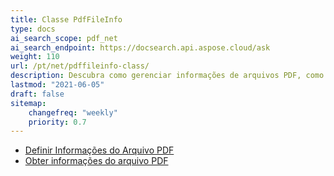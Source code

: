 ```yaml
---
title: Classe PdfFileInfo
type: docs
ai_search_scope: pdf_net
ai_search_endpoint: https://docsearch.api.aspose.cloud/ask
weight: 110
url: /pt/net/pdffileinfo-class/
description: Descubra como gerenciar informações de arquivos PDF, como propriedades e metadados, usando a classe PDFFileInfo no .NET.
lastmod: "2021-06-05"
draft: false
sitemap:
    changefreq: "weekly"
    priority: 0.7
---
```

- [Definir Informações do Arquivo PDF](/pdf/net/set-pdf-file-information/)
- [Obter informações do arquivo PDF](/pdf/net/get-pdf-file-information/)